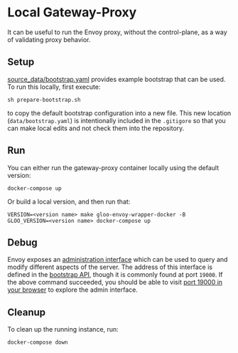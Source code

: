 # Local Gateway-Proxy
It can be useful to run the Envoy proxy, without the control-plane, as a way of validating proxy behavior.

## Setup
[source_data/bootstrap.yaml](./source_data/bootstrap.yaml) provides example bootstrap that can be used. To run this locally, first execute:
```shell
sh prepare-bootstrap.sh
```
to copy the default bootstrap configuration into a new file. This new location (`data/bootstrap.yaml`) is intentionally included in the `.gitigore` so that you can make local edits and not check them into the repository.

## Run
You can either run the gateway-proxy container locally using the default version:
```shell
docker-compose up
```

Or build a local version, and then run that:
```shell
VERSION=<version name> make gloo-envoy-wrapper-docker -B
GLOO_VERSION=<version name> docker-compose up
```

## Debug
Envoy exposes an [administration interface](https://www.envoyproxy.io/docs/envoy/latest/operations/admin) which can be used to query and modify different aspects of the server. The address of this interface is defined in the [bootstrap API](https://www.envoyproxy.io/docs/envoy/latest/api-v3/config/bootstrap/v3/bootstrap.proto#envoy-v3-api-msg-config-bootstrap-v3-admin), though it is commonly found at port `19000`.
If the above command succeeded, you should be able to visit [port 19000 in your browser](http://localhost:19000/) to explore the admin interface.

## Cleanup
To clean up the running instance, run:
```shell
docker-compose down
```